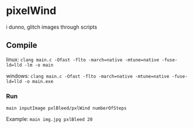 # pixelWind
i dunno, glitch images through scripts


## Compile
linux: `clang main.c -Ofast -flto -march=native -mtune=native -fuse-ld=lld -lm -o main`

windows: `clang main.c -Ofast -flto -march=native -mtune=native -fuse-ld=lld -o main.exe`


### Run
`main inputImage pxlBleed/pxlWind numberOfSteps`

Example: `main img.jpg pxlBleed 20`

